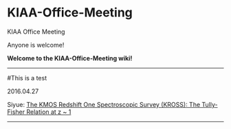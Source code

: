 # KIAA-Office-Meeting
KIAA Office Meeting

Anyone is welcome! 

**Welcome to the KIAA-Office-Meeting wiki!**

***
\#This is a test

2016.04.27

Siyue: [The KMOS Redshift One Spectroscopic Survey (KROSS): The Tully-Fisher Relation at z ~ 1](http://arxiv.org/abs/1604.06103)


***
